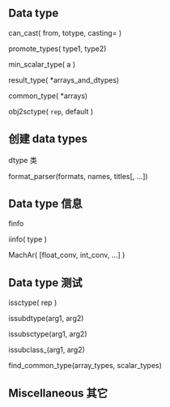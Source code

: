 ## Data type

can\_cast\( from, totype, casting= \)

promote\_types\( type1, type2\)

min\_scalar\_type\( a \)

result\_type\( \*arrays\_and\_dtypes\)

common\_type\( \*arrays\)

obj2sctype\( `rep`,   default \)

## 创建 data types

dtype 类

format\_parser\(formats, names, titles\[, ...\]\)

## Data type 信息

finfo

iinfo\( type \)

MachAr\( \[float\_conv, int\_conv, ...\] \)

## Data type 测试

issctype\( rep \)

issubdtype\(arg1, arg2\)

issubsctype\(arg1, arg2\)

issubclass\_\(arg1, arg2\)

find\_common\_type\(array\_types, scalar\_types\)

## Miscellaneous 其它



